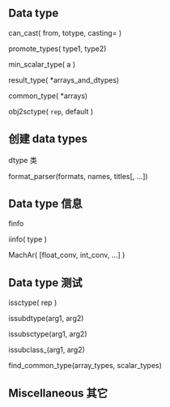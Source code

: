 ## Data type

can\_cast\( from, totype, casting= \)

promote\_types\( type1, type2\)

min\_scalar\_type\( a \)

result\_type\( \*arrays\_and\_dtypes\)

common\_type\( \*arrays\)

obj2sctype\( `rep`,   default \)

## 创建 data types

dtype 类

format\_parser\(formats, names, titles\[, ...\]\)

## Data type 信息

finfo

iinfo\( type \)

MachAr\( \[float\_conv, int\_conv, ...\] \)

## Data type 测试

issctype\( rep \)

issubdtype\(arg1, arg2\)

issubsctype\(arg1, arg2\)

issubclass\_\(arg1, arg2\)

find\_common\_type\(array\_types, scalar\_types\)

## Miscellaneous 其它



